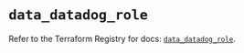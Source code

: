# `data_datadog_role`

Refer to the Terraform Registry for docs: [`data_datadog_role`](https://registry.terraform.io/providers/datadog/datadog/3.41.0/docs/data-sources/role).
